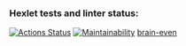 ### Hexlet tests and linter status:
[![Actions Status](https://github.com/alexgeo82/frontend-project-44/actions/workflows/hexlet-check.yml/badge.svg)](https://github.com/alexgeo82/frontend-project-44/actions)
[![Maintainability](https://api.codeclimate.com/v1/badges/37dd56fff9fa7c1fb76c/maintainability)](https://codeclimate.com/github/alexgeo82/frontend-project-44/maintainability)
[brain-even](https://asciinema.org/connect/531cad4f-69fc-4422-be93-15bae32aee16)
